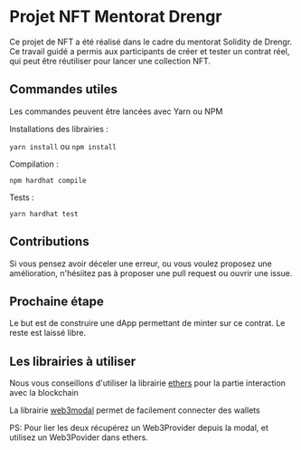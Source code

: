 # Projet NFT Mentorat Drengr

Ce projet de NFT a été réalisé dans le cadre du mentorat Solidity de Drengr. Ce travail guidé a permis aux participants de créer et tester un contrat réel, qui peut être réutiliser pour lancer une collection NFT.

## Commandes utiles

Les commandes peuvent être lancées avec Yarn ou NPM

Installations des librairies : 

`yarn install` ou `npm install`

Compilation :

`npm hardhat compile`

Tests : 

`yarn hardhat test`

## Contributions

Si vous pensez avoir déceler une erreur, ou vous voulez proposez une amélioration, n'hésiitez pas à proposer une pull request ou ouvrir une issue.

## Prochaine étape

Le but est de construire une dApp permettant de minter sur ce contrat. Le reste est laissé libre.

## Les librairies à utiliser

Nous vous conseillons d'utiliser la librairie [ethers](https://docs.ethers.io/v5/) pour la partie interaction avec la blockchain

La librairie [web3modal](https://github.com/WalletConnect/web3modal) permet de facilement connecter des wallets

PS: Pour lier les deux récupérez un Web3Provider depuis la modal, et utilisez un Web3Povider dans ethers.

